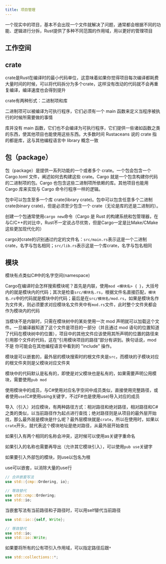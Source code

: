 ```yaml
---
title: 项目管理
---
```


一个现实中的项目，基本不会出现一个文件就解决了问题，通常都会根据不同的功能、逻辑进行分拆，Rust提供了多种不同范围的作用域，用以更好的管理项目

## 工作空间

## crate

crate是Rust在编译时的最小代码单位，这意味着如果你觉得项目每次编译都耗费大量时间的时候，可以将代码拆分为多个crate，这样没有改动的代码就不会再重复编译，编译速度也会得到提升

crate有两种形式：二进制项和库

二进制项可以被编译为可执行程序，它们必须有一个 main 函数来定义当程序被执行的时候所需要做的事情

库并没有 main 函数，它们也不会编译为可执行程序，它们提供一些诸如函数之类的东西，使其他项目也能使用这些东西。大多数时间 Rustaceans 说的 crate 指的都是库，这与其他编程语言中 library 概念一致

## 包（package）

包（package）是提供一系列功能的一个或者多个 crate。一个包会包含一个 Cargo.toml 文件，阐述如何去构建这些 crate。Cargo 就是一个包含构建你代码的二进制项的包。Cargo 也包含这些二进制项所依赖的库。其他项目也能用 Cargo 库来实现与 Cargo 命令行程序一样的逻辑。

包中可以包含至多一个库 crate(library crate)。包中可以包含任意多个二进制 crate(binary crate)，但是必须至少包含一个 crate（无论是库的还是二进制的）。

创建一个包通常使用`cargo new`命令（Cargo 是 Rust 的构建系统和包管理器，在与C/C++的对比中，Rust不一定说占尽优势，但是Cargo一定是比Make/CMake这些更加现代化的）

cargo对crate的识别通过约定的文件名：`src/main.rs`表示这是一个二进制crate，名字与包名相同；`src/lib.rs`表示这是一个库crate，名字与包名相同



## 模块

模块有点类似C#中的名字空间(namespace)

Cargo在编译时会怎样搜索模块呢？首先是内联，使用`mod <模块名> { }`，大括号内的就是模块内的代码；其次是检查`src/模块名.rs`，根据文件名直接匹配，`模块名.rs`中的代码就是模块中的代码；最后是在`src/模块名/mod.rs`，如果是模块名作为文件夹，则必须要求对应模块名文件夹中有`mod.rs`文件，此时整个文件夹都会作为模块内的代码

当模块不是内联时，只需在模块树中的某处使用一次 mod 声明就可以加载这个文件。一旦编译器知道了这个文件是项目的一部分（并且通过 mod 语句的位置知道了代码在模块树中的位置），项目中的其他文件应该使用其所声明的位置的路径来引用那个文件的代码，这在“引用模块项目的路径”部分有讲到。换句话说，mod 不是 你可能会在其他编程语言中看到的 "include" 操作。

模块是可以嵌套的，最外层的模块搜索时的根文件夹是`src`，而模块的子模块对应的根文件夹则是父模块对应文件夹

模块中的代码默认是私有的，即使是对父模块也是私有的，如果需要声明公用模块，需要使用`pub mod`

使用模块中的成员，与C#使用对应名字空间中成员类似，直接使用完整路径，或者使用`use`(C#使用using关键字，不过F#也是使用use)导入对应的成员

导入（引入）对应模块，有两种路径方式：相对路径和绝对路径，相对路径和C#之类的类似，以当前路径作为起点进行查找；绝对路径则是从项目的最外层开始找，那么最外层是模块是什么呢？最外层模块就是`crate`，所以在使用时，如果以`crate`开头，就代表这个模块地址是绝对路径，从最外层开始查找

如果引入有两个相同的名称会冲突，这时候可以使用as关键字重命名

如果引入的名称也需要再导出（允许其它模块引入），可以使用`pub use`关键字

如果要引入外部包的模块，则use以包名为根

use可以嵌套，以消除大量的use行
```rust
// 合并嵌套写法
use std::{cmp::Ordering, io};

// 等效替代
use std::cmp::Ordering;
use std::io;
```

当嵌套写法有当前路径和子路径时，可以用self替代当前路径
```rust
use std::io::{self, Write};

// 等效替代
use std::io;
use std::io::Write;
```

如果要将所有的公有项引入作用域，可以指定路径后跟`*`
```rust
use std::collections::*;
```